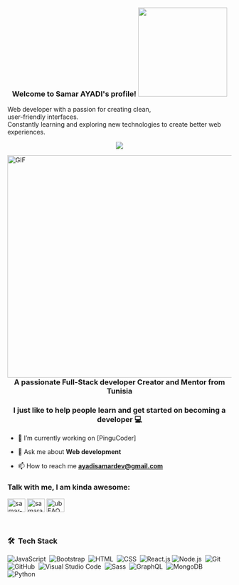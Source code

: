 
<h3 align="center">
  Welcome to Samar AYADI's profile!
  <img src="https://media.giphy.com/media/hvRJCLFzcasrR4ia7z/giphy.gif" width="200px" height="200px">
</h3>
<p>Web developer with a passion for creating clean,<br>
user-friendly interfaces. <br>
Constantly learning and exploring new technologies to create better web experiences.</p>
<p align="center">
  <a href="https://github.com/DenverCoder1/readme-typing-svg"><img src="https://readme-typing-svg.herokuapp.com/?lines=Full-stack%20web%20developer;Always%20learning%20new%20things&font=Fira%20Code&center=true&width=440&height=45&color=f75c7e&vCenter=true&size=22"></a>
</p> 
 <img align="right" alt="GIF" src="https://miro.medium.com/max/640/1*0UUwxZdDkbim-aiNVMa_mg.gif"  width="1000" height="500" />
<br/>
<br/>
<h3 align="center">A passionate Full-Stack developer Creator and Mentor from Tunisia</h3>
<h3 align="center">I just like to help people learn and get started on becoming a developer 💻</h3>


- 🔭 I’m currently working on [PinguCoder]

- 💬 Ask me about **Web development**

- 📫 How to reach me **ayadisamardev@gmail.com**

<h3 align="left">Talk with me, I am kinda awesome:</h3>
<p align="left">
<a href="https://linkedin.com/in/samar-ayadi-560b51206" target="blank"><img align="center" src="https://raw.githubusercontent.com/rahuldkjain/github-profile-readme-generator/master/src/images/icons/Social/linked-in-alt.svg" alt="samar-ayadi-560b51206" height="30" width="40" /></a>
<a href="https://fb.com/samarayd.dev" target="blank"><img align="center" src="https://raw.githubusercontent.com/rahuldkjain/github-profile-readme-generator/master/src/images/icons/Social/facebook.svg" alt="samarayd.dev" height="30" width="40" /></a>
<a href="https://discord.gg/ubEAQWCMZT" target="blank"><img align="center" src="https://raw.githubusercontent.com/rahuldkjain/github-profile-readme-generator/master/src/images/icons/Social/discord.svg" alt="ubEAQWCMZT" height="30" width="40" /></a>
</p>

<br/>

### 🛠 &nbsp;Tech Stack
![JavaScript](https://img.shields.io/badge/-JavaScript-05122A?style=flat&logo=javascript)&nbsp;
![Bootstrap](https://img.shields.io/badge/-Bootstrap-05122A?style=flat&logo=bootstrap&logoColor=563D7C)&nbsp;
![HTML](https://img.shields.io/badge/-HTML-05122A?style=flat&logo=HTML5)&nbsp;
![CSS](https://img.shields.io/badge/-CSS-05122A?style=flat&logo=CSS3&logoColor=1572B6)&nbsp;
![React.js](https://img.shields.io/badge/-React-05122A?style=flat&logo=react)
![Node.js](https://img.shields.io/badge/-Node.js-05122A?style=flat&logo=node.js&logoColor=339933)&nbsp;
![Git](https://img.shields.io/badge/-Git-05122A?style=flat&logo=git)&nbsp;
![GitHub](https://img.shields.io/badge/-GitHub-05122A?style=flat&logo=github)&nbsp;
![Visual Studio Code](https://img.shields.io/badge/-Visual%20Studio%20Code-05122A?style=flat&logo=visual-studio-code&logoColor=007ACC)&nbsp;
![Sass](https://img.shields.io/badge/-Sass-05122A?style=flat&logo=sass)&nbsp;
![GraphQL](https://img.shields.io/badge/-GraphQL-05122A?style=flat&logo=GraphQL)&nbsp;
![MongoDB](https://img.shields.io/badge/-MongoDB-05122A?style=flat&logo=MongoDB)&nbsp;
![Python](https://img.shields.io/badge/-Python%20-05122A?style=flat&logo=python)&nbsp;



